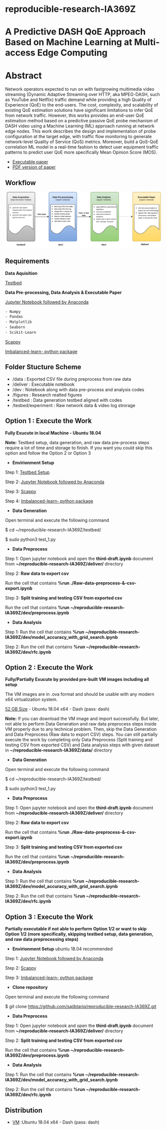 # reproducible-research-IA369Z

# A Predictive DASH QoE Approach Based on Machine Learning at Multi-access Edge Computing
# Abstract
Network operators expected to run on with fastgrowing multimedia video streaming (Dynamic Adaptive Streaming over HTTP, aka MPEG-DASH, such as YouTube and Netflix) traffic demand while providing a high Quality of Experience (QoE) to the end-users. The cost, complexity, and scalability of existing QoE estimation solutions have significant limitations to infer QoE from network traffic. However, this works provides an end-user QoE estimation method based on a predictive passive QoE probe mechanism of DASH video using a Machine Learning (ML) approach running at network edge nodes. This work describes the design and implementation of probe configuration at the target edge, with traffic flow monitoring to generate network-level Quality of Service (QoS) metrics. Moreover, build a QoS-QoE correlation ML model in a real-time fashion to detect user equipment traffic patterns to predict user QoE more specifically Mean Opinion Score (MOS).

- [Executable paper](https://github.com/sajibtariq/reproducible-research-IA369Z/blob/master/deliver/third-draft.ipynb)
- [PDF version of paper](https://github.com/sajibtariq/reproducible-research-IA369Z/blob/master/deliver/project.pdf)

## Workflow
![alt text](https://github.com/sajibtariq/reproducible-research-IA369Z/blob/master/figures/Project%20workflow.jpg?raw=true)

## Requirements
**Data Aquisition**

[Testbed](https://github.com/sajibtariq/reproducible-research-IA369Z/tree/master/testbed)

**Data Pre-processing, Data Analysis & Executable Paper**

[Jupyter Notebook followed by Anaconda](https://docs.anaconda.com/anaconda/install/)
```bash
- Numpy
- Pandas
- Matplotlib
- Seaborn
- Scikit-Learn
```

[Scappy](https://anaconda.org/conda-forge/scapy)

[Imbalanced-learn- python package](https://anaconda.org/conda-forge/imbalanced-learn)

## Folder Stucture Scheme
* /data : Exported CSV file during preprocess from raw data
* /deliver : Executable notebook 
* /dev : Notebook along with data pre-process and analysis codes
* /figures : Research realted figures
* /testbed : Data generation testbed aligned with codes
* /tesbed/experiment : Raw network data & video log strorage

##  Option 1 : Execute the Work

**Fully Exucute in local Machine - Ubuntu 18.04**

**Note:** Testbed setup, data generation, and raw data pre-process steps require a lot of time and storage to finish. If you want you could skip this option and follow the Option 2 or Option 3


* **Envirionment Setup**

Step 1: [Testbed Setup](https://github.com/sajibtariq/reproducible-research-IA369Z/tree/master/testbed)

Step 2: [Jupyter Notebook followed by Anaconda](https://docs.anaconda.com/anaconda/install/)

Step 3: [Scappy](https://anaconda.org/conda-forge/scapy)

Step 4: [Imbalanced-learn- python package](https://anaconda.org/conda-forge/imbalanced-learn)


* **Data Generation**

Open terminal and execute the following command

$ cd ~/reproducible-research-IA369Z/testbed/

$ sudo python3 test_1.py


* **Data Preprocess** 

Step 1: Open jupyter notebook and open the **third-draft.ipynb** document from **~/reproducible-research-IA369Z/deliver/** directory


Step 2: **Raw data to export csv**

Run the cell that contains  **%run ./Raw-data-preprocess-&-csv-export.ipynb**  


Step 3: **Split training and testing CSV from exported csv**

Run the cell that contains  **%run ~/reproducible-research-IA369Z/dev/preprocess.ipynb** 


* **Data Analysis**

Step 1:  Run the cell that contains  **%run ~/reproducible-research-IA369Z/dev/model_accuracy_with_grid_search.ipynb**

Step 2:  Run the cell that contains  **%run ~/reproducible-research-IA369Z/dev/rfc.ipynb** 


##  Option 2 : Execute the Work


**Fully/Partially Exucute by provided pre-built VM images including all setup**

The VM images are in .ova format and should be usable with any modern x64 virtualization system.

[52 GB Size](https://drive.google.com/open?id=1lwCD_fe47DXEOuD1L1LbO8a6otn_8WTq) - Ubuntu 18.04 x64 - Dash (pass: dash)

**Note:** If you can download the  VM image and import successfully. But later,  not able to perform Data Generation and raw data preprocess steps inside VM properly due to any technical problem. Then, skip the Data Generation and Data Preprocess (Raw data to export CSV) steps. You can still partially execute the work by completing  only  Data Preprocess (Split training and testing CSV from exported CSV)  and Data analysis steps with given dataset in  **~/reproducible-research-IA369Z/data/** directory 


* **Data Generation**

Open terminal and execute the following command

$ cd ~/reproducible-research-IA369Z/testbed/

$ sudo python3 test_1.py

* **Data Preprocess** 

Step 1: Open jupyter notebook and open the  **third-draft.ipynb** document from **~/reproducible-research-IA369Z/deliver/** directory

Step 2: **Raw data to export csv**

Run the cell that contains  **%run ./Raw-data-preprocess-&-csv-export.ipynb**  


Step 3: **Split training and testing CSV from exported csv**


Run the cell that contains  **%run ~/reproducible-research-IA369Z/dev/preprocess.ipynb**  


* **Data Analysis**

Step 1:  Run the cell that contains  **%run ~/reproducible-research-IA369Z/dev/model_accuracy_with_grid_search.ipynb**

Step 2:  Run the cell that contains  **%run ~/reproducible-research-IA369Z/dev/rfc.ipynb** 


##  Option 3 : Execute the Work

**Partially executable if not able to perform Option 1/2 or want to skip Option 1/2 (more specifically, skipping testbed setup, data generation, and raw data preprocessing steps)**


* **Envirionment Setup** ubuntu 18.04 recommended

Step 1: [Jupyter Notebook followed by Anaconda](https://docs.anaconda.com/anaconda/install/)

Step 2: [Scappy](https://anaconda.org/conda-forge/scapy)

Step 3: [Imbalanced-learn- python package](https://anaconda.org/conda-forge/imbalanced-learn)


* **Clone repository** 

Open terminal and execute the following command

$ git clone https://github.com/sajibtariq/reproducible-research-IA369Z.git


* **Data Preprocess**

Step 1: Open jupyter notebook and open the **third-draft.ipynb** document from **~/reproducible-research-IA369Z/deliver/** directory


Step 2: **Split training and testing CSV from exported csv**

Run the cell that contains  **%run ~/reproducible-research-IA369Z/dev/preprocess.ipynb** 



* **Data Analysis**


Step 1:  Run the cell that contains  **%run ~/reproducible-research-IA369Z/dev/model_accuracy_with_grid_search.ipynb** 

Step 2:  Run the cell that contains  **%run ~/reproducible-research-IA369Z/dev/rfc.ipynb** 



## Distribution

- [VM](https://drive.google.com/open?id=1lwCD_fe47DXEOuD1L1LbO8a6otn_8WTq) :Ubuntu 18.04 x64 - Dash (pass: dash)

